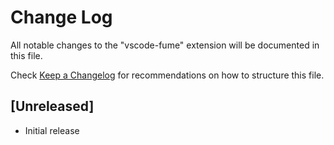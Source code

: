 # Change Log

All notable changes to the "vscode-fume" extension will be documented in this file.

Check [Keep a Changelog](http://keepachangelog.com/) for recommendations on how to structure this file.

## [Unreleased]

- Initial release